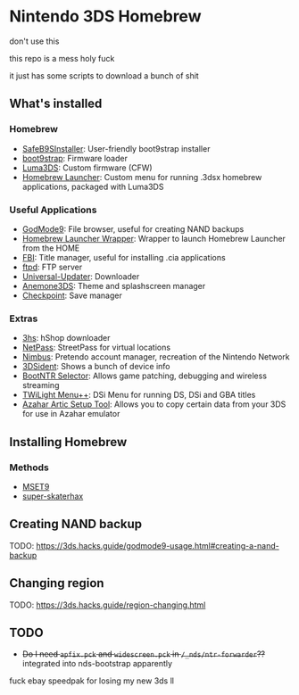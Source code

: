 # Nintendo 3DS Homebrew
don't use this

this repo is a mess holy fuck

it just has some scripts to download a bunch of shit
<!-- This script assumes you are on latest firmware (and have a Japanese model, but the script can be easily changed for other models) -->

## What's installed
### Homebrew
* [SafeB9SInstaller](https://github.com/d0k3/SafeB9SInstaller): User-friendly boot9strap installer
* [boot9strap](https://github.com/SciresM/boot9strap): Firmware loader
* [Luma3DS](https://github.com/LumaTeam/Luma3DS): Custom firmware (CFW)
* [Homebrew Launcher](https://github.com/devkitPro/3ds-hbmenu): Custom menu for running .3dsx homebrew applications, packaged with Luma3DS
<!-- * [super-skaterhax](https://github.com/zoogie/super-skaterhax): Userland exploit for the new 3DS browser, known as Skater -->
<!-- * [nimdspax](https://github.com/luigoalma/nimdsphax): Userland exploit to gain the necessary privileges needed to run SafeB9SInstaller -->

### Useful Applications
* [GodMode9](https://github.com/d0k3/GodMode9): File browser, useful for creating NAND backups
* [Homebrew Launcher Wrapper](https://github.com/PabloMK7/homebrew_launcher_dummy): Wrapper to launch Homebrew Launcher from the HOME
* [FBI](https://github.com/nh-server/FBI-NH): Title manager, useful for installing .cia applications
* [ftpd](https://github.com/mtheall/ftpd): FTP server
* [Universal-Updater](https://github.com/Universal-Team/Universal-Updater): Downloader
* [Anemone3DS](https://github.com/astronautlevel2/Anemone3DS): Theme and splashscreen manager
* [Checkpoint](https://github.com/bernardogiordano/checkpoint): Save manager

### Extras
* [3hs](https://hshop.erista.me/3hs): hShop downloader
* [NetPass](https://gitlab.com/3ds-netpass/netpass): StreetPass for virtual locations
* [Nimbus](https://github.com/PretendoNetwork/nimbus): Pretendo account manager, recreation of the Nintendo Network
* [3DSident](https://github.com/joel16/3DSident): Shows a bunch of device info
* [BootNTR Selector](https://github.com/xzn/ntr-hr): Allows game patching, debugging and wireless streaming
* [TWiLight Menu++](https://github.com/DS-Homebrew/TWiLightMenu): DSi Menu for running DS, DSi and GBA titles
* [Azahar Artic Setup Tool](https://github.com/azahar-emu/ArticSetupTool): Allows you to copy certain data from your 3DS for use in Azahar emulator

## Installing Homebrew
### Methods
* [MSET9](/MSET9.md)
* [super-skaterhax](/super-skaterhax.md)

## Creating NAND backup
TODO: https://3ds.hacks.guide/godmode9-usage.html#creating-a-nand-backup

## Changing region
TODO: https://3ds.hacks.guide/region-changing.html

## TODO
* ~~Do I need `apfix.pck` and `widescreen.pck` in `/_nds/ntr-forwarder`??~~ integrated into nds-bootstrap apparently

fuck ebay speedpak for losing my new 3ds ll